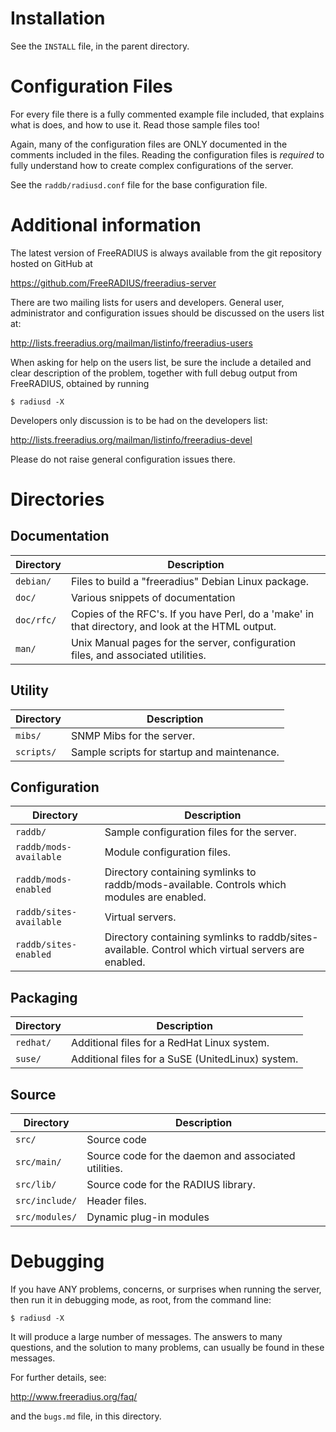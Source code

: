 # Installation

See the `INSTALL` file, in the parent directory.

# Configuration Files

For every file there is a fully commented example file included, that
explains what is does, and how to use it. Read those sample files too!

Again, many of the configuration files are ONLY documented in the
comments included in the files.  Reading the configuration files is
*required* to fully understand how to create complex configurations of
the server.

See the `raddb/radiusd.conf` file for the base configuration file.

# Additional information

The latest version of FreeRADIUS is always available from
the git repository hosted on GitHub at

https://github.com/FreeRADIUS/freeradius-server

There are two mailing lists for users and developers. General
user, administrator and configuration issues should be discussed
on the users list at:

http://lists.freeradius.org/mailman/listinfo/freeradius-users

When asking for help on the users list, be sure the include a
detailed and clear description of the problem, together with
full debug output from FreeRADIUS, obtained by running

    $ radiusd -X

Developers only discussion is to be had on the developers list:

http://lists.freeradius.org/mailman/listinfo/freeradius-devel

Please do not raise general configuration issues there.

# Directories
## Documentation

| Directory			| Description
|---				|---
| ``debian/`` 			| Files to build a "freeradius" Debian Linux package.
| ``doc/``  			| Various snippets of documentation
| ``doc/rfc/``			| Copies of the RFC's.  If you have Perl, do a 'make' in that directory, and look at the HTML output.
| ``man/``			| Unix Manual pages for the server, configuration files, and associated utilities.

## Utility

| Directory			| Description
|---				|---
| ``mibs/``			| SNMP Mibs for the server.
| ``scripts/``			| Sample scripts for startup and maintenance.

## Configuration

| Directory			| Description
|---				|---
| ``raddb/``			| Sample configuration files for the server.
| ``raddb/mods-available``	| Module configuration files.
| ``raddb/mods-enabled``	| Directory containing symlinks to raddb/mods-available. Controls which modules are enabled.
| ``raddb/sites-available``	| Virtual servers.
| ``raddb/sites-enabled``	| Directory containing symlinks to raddb/sites-available. Control which virtual servers are enabled.

## Packaging
| Directory			| Description
|---				|---
| ``redhat/``			| Additional files for a RedHat Linux system.
| ``suse/``			| Additional files for a SuSE (UnitedLinux) system.

## Source
| Directory			| Description
|---				|---
| ``src/``			| Source code
| ``src/main/``			| Source code for the daemon and associated utilities.
| ``src/lib/``			| Source code for the RADIUS library.
| ``src/include/``		| Header files.
| ``src/modules/``		| Dynamic plug-in modules

# Debugging

If you have ANY problems, concerns, or surprises when running
the server, then run it in debugging mode, as root, from the
command line:

    $ radiusd -X

It will produce a large number of messages.  The answers to many
questions, and the solution to many problems, can usually be found in
these messages.

For further details, see:

http://www.freeradius.org/faq/

and the `bugs.md`  file, in this directory.
